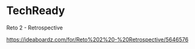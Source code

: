# TechReady

Reto 2 - Retrospective

https://ideaboardz.com/for/Reto%202%20-%20Retrospective/5646576